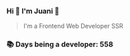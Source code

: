 ### Hi 👋 I&#39;m Juani 🦁

> I&#39;m a Frontend Web Developer SSR

### 📚 Days being a developer: 558
